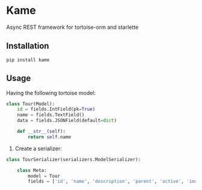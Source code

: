 # Kame

Async REST framework for tortoise-orm and starlette

## Installation
```
pip install kame
```

## Usage

Having the following tortoise model:
```python
class Tour(Model):
    id = fields.IntField(pk=True)
    name = fields.TextField()
    data = fields.JSONField(default=dict)

    def __str__(self):
        return self.name
```

1. Create a serializer:
```python
class TourSerializer(serializers.ModelSerializer):

    class Meta:
        model = Tour
        fields = ['id', 'name', 'description', 'parent', 'active', 'image', 'descendant_ids']
```

